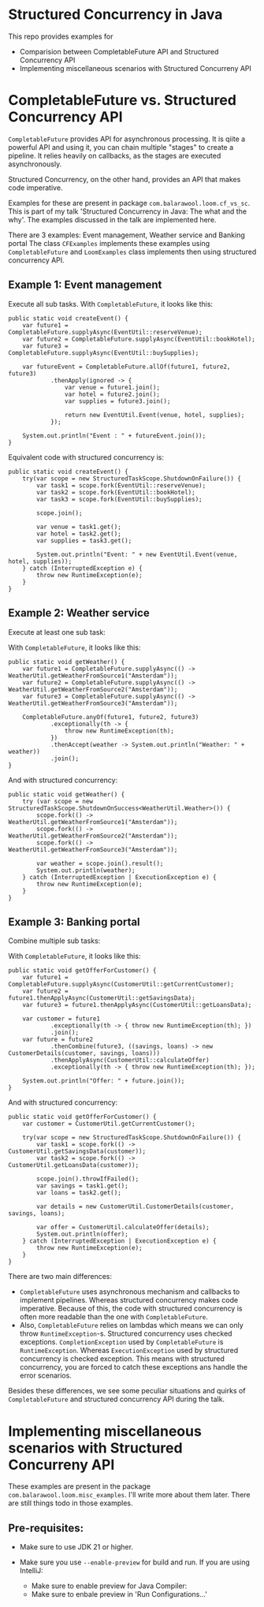 # Structured Concurrency in Java
This repo provides examples for
- Comparision between CompletableFuture API and Structured Concurrency API
- Implementing miscellaneous scenarios with Structured Concurreny API
  
# CompletableFuture vs. Structured Concurrency API

``CompletableFuture`` provides API for asynchronous processing. It is qiite a powerful API and using it, you can chain multiple "stages" to create a pipeline. It relies heavily on callbacks, as the stages are executed asynchronously.

Structured Concurrency, on the other hand, provides an API that makes code imperative. 

Examples for these are present in package `com.balarawool.loom.cf_vs_sc`.
This is part of my talk 'Structured Concurrency in Java: The what and the why'. The examples discussed in the talk are implemented here.

There are 3 examples: Event management, Weather service and Banking portal
The class ``CFExamples`` implements these examples using ``CompletableFuture`` and ``LoomExamples`` class implements then using structured concurrency API.

## Example 1: Event management
Execute all sub tasks.
With ``CompletableFuture``, it looks like this:

    public static void createEvent() {
        var future1 = CompletableFuture.supplyAsync(EventUtil::reserveVenue);
        var future2 = CompletableFuture.supplyAsync(EventUtil::bookHotel);
        var future3 = CompletableFuture.supplyAsync(EventUtil::buySupplies);

        var futureEvent = CompletableFuture.allOf(future1, future2, future3)
                .thenApply(ignored -> {
                    var venue = future1.join();
                    var hotel = future2.join();
                    var supplies = future3.join();

                    return new EventUtil.Event(venue, hotel, supplies);
                });

        System.out.println("Event : " + futureEvent.join());
    }

Equivalent code with structured concurrency is:

    public static void createEvent() {
        try(var scope = new StructuredTaskScope.ShutdownOnFailure()) {
            var task1 = scope.fork(EventUtil::reserveVenue);
            var task2 = scope.fork(EventUtil::bookHotel);
            var task3 = scope.fork(EventUtil::buySupplies);

            scope.join();

            var venue = task1.get();
            var hotel = task2.get();
            var supplies = task3.get();

            System.out.println("Event: " + new EventUtil.Event(venue, hotel, supplies));
        } catch (InterruptedException e) {
            throw new RuntimeException(e);
        }
    }


## Example 2: Weather service
Execute at least one sub task:

With ``CompletableFuture``, it looks like this:

    public static void getWeather() {
        var future1 = CompletableFuture.supplyAsync(() -> WeatherUtil.getWeatherFromSource1("Amsterdam"));
        var future2 = CompletableFuture.supplyAsync(() -> WeatherUtil.getWeatherFromSource2("Amsterdam"));
        var future3 = CompletableFuture.supplyAsync(() -> WeatherUtil.getWeatherFromSource3("Amsterdam"));

        CompletableFuture.anyOf(future1, future2, future3)
                .exceptionally(th -> {
                    throw new RuntimeException(th);
                })
                .thenAccept(weather -> System.out.println("Weather: " + weather))
                .join();
    }

And with structured concurrency:

    public static void getWeather() {
        try (var scope = new StructuredTaskScope.ShutdownOnSuccess<WeatherUtil.Weather>()) {
            scope.fork(() -> WeatherUtil.getWeatherFromSource1("Amsterdam"));
            scope.fork(() -> WeatherUtil.getWeatherFromSource2("Amsterdam"));
            scope.fork(() -> WeatherUtil.getWeatherFromSource3("Amsterdam"));

            var weather = scope.join().result();
            System.out.println(weather);
        } catch (InterruptedException | ExecutionException e) {
            throw new RuntimeException(e);
        }
    }

## Example 3: Banking portal
Combine multiple sub tasks:

With ``CompletableFuture``, it looks like this:

    public static void getOfferForCustomer() {
        var future1 = CompletableFuture.supplyAsync(CustomerUtil::getCurrentCustomer);
        var future2 = future1.thenApplyAsync(CustomerUtil::getSavingsData);
        var future3 = future1.thenApplyAsync(CustomerUtil::getLoansData);

        var customer = future1
                .exceptionally(th -> { throw new RuntimeException(th); })
                .join();
        var future = future2
                .thenCombine(future3, ((savings, loans) -> new CustomerDetails(customer, savings, loans)))
                .thenApplyAsync(CustomerUtil::calculateOffer)
                .exceptionally(th -> { throw new RuntimeException(th); });

        System.out.println("Offer: " + future.join());
    }

And with structured concurrency:

    public static void getOfferForCustomer() {
        var customer = CustomerUtil.getCurrentCustomer();

        try(var scope = new StructuredTaskScope.ShutdownOnFailure()) {
            var task1 = scope.fork(() -> CustomerUtil.getSavingsData(customer));
            var task2 = scope.fork(() -> CustomerUtil.getLoansData(customer));

            scope.join().throwIfFailed();
            var savings = task1.get();
            var loans = task2.get();

            var details = new CustomerUtil.CustomerDetails(customer, savings, loans);

            var offer = CustomerUtil.calculateOffer(details);
            System.out.println(offer);
        } catch (InterruptedException | ExecutionException e) {
            throw new RuntimeException(e);
        }
    }

There are two main differences:
- ``CompletableFuture`` uses asynchronous mechanism and callbacks to implement pipelines. Whereas structured concurrency makes code imperative. Because of this, the code with structured concurrency is often more readable than the one with ``CompletableFuture``.
- Also, ``CompletableFuture`` relies on lambdas which means we can only throw ``RuntimeException``-s. Structured concurrency uses checked exceptions. ``CompletionException`` used by ``CompletableFuture`` is ``RuntimeException``. Whereas ``ExecutionException`` used by structured concurrency is checked exception. This means with structured concurrency, you are forced to catch these exceptions ans handle the error scenarios.

Besides these differences, we see some peculiar situations and quirks of ``CompletableFuture`` and structured concurrency API during the talk.


# Implementing miscellaneous scenarios with Structured Concurreny API
These examples are present in the package `com.balarawool.loom.misc_examples`. I'll write more about them later.
There are still things todo in those examples.

## Pre-requisites:

- Make sure to use JDK 21 or higher.

- Make sure you use ``--enable-preview`` for build and run.
If you are using IntelliJ:
    - Make sure to enable preview for Java Compiler:
    - Make sure to enbale preview in 'Run Configurations...'
